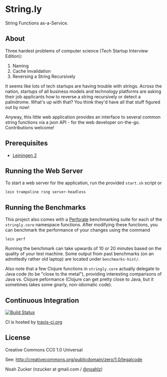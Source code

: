 # String.ly 

String Functions as-a-Service.

## About

Three hardest problems of computer science (Tech Startup Interview Edition):

  1. Naming
  2. Cache Invalidation
  3. Reversing a String Recursively

It seems like lots of tech startups are having trouble with strings. Across the nation, startups of all business models and technology platforms are asking their job applicants how to reverse a string recursively or detect a palindrome. What's up with that? You think they'd have all that stuff figured out by now!

Anyway, this little web application provides an interface to several common string functions via a json API - for the web developer on-the-go. Contributions welcome!

## Prerequisites

- [Leiningen 2](https://github.com/technomancy/leiningen/)

## Running the Web Server

To start a web server for the application, run the provided `start.sh` script or

    lein trampoline ring server-headless

## Running the Benchmarks

This project also comes with a [Perforate](https://github.com/davidsantiago/perforate) benchmarking suite for each of the `stringly.core` namespace functions. After modifying these functions, you can benchmark the performance of your changes using the command

    lein perf

Running the benchmark can take upwards of 10 or 20 minutes based on the quality of your test machine. Some output from past benchmarks (on an admittedly rather old laptop) are located under `benchmarks-hist/`. 

Also note that a few Clojure functions in `stringly.core` actually delegate to Java code (to be "close to the metal"), providing interesting comparisons of Java vs. Clojure peformance (Clojure can get pretty close to Java, but it sometimes takes some gnarly, non-idiomatic code).

## Continuous Integration

[![Build Status](https://travis-ci.org/noahlz/stringly.png?branch=master)](https://travis-ci.org/noahlz/stringly)

CI is hosted by [travis-ci.org](http://travis-ci.org)

## License

Creative Commons CC0 1.0 Universal 

See: http://creativecommons.org/publicdomain/zero/1.0/legalcode

Noah Zucker (nzucker at gmail.com / [@noahlz](http://twitter.com/noahlz))

